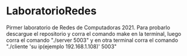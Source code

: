 # LaboratorioRedes
Pirmer laboratorio de Redes de Computadoras 2021.
Para probarlo descargue el repositorio y corra el comando make en la terminal, luego corra el comando "./server 5003" y en otra terminal corra el comando "./cliente 'su ip(ejemplo 192.168.1.108)' 5003"
